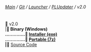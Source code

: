 ﻿###### [Main](https://pikakid98.github.io) / [Git](https://git-pikakid98.github.io) / [Launcher](https://git-pikakid98.github.io/launcher) / [PLUpdater](https://git-pikakid98.github.io/launcher/plupdater) / v2.0
<h1></h1>

📂 v2.0
\
|____📂 Binary (Windows)
\
..............📄 [Installer (exe)](https://github.com/Git-Pikakid98/pikakid98-launcher-updater/releases/download/v2.0/PLUpdater.Installer.exe)
\
..............📄 [Portable (7z)](https://github.com/Git-Pikakid98/pikakid98-launcher-updater/releases/download/v2.0/PLUpdater.7z)
\
|____📄 [Source Code](https://github.com/Git-Pikakid98/pikakid98-launcher-updater/archive/refs/tags/v2.0.zip)
